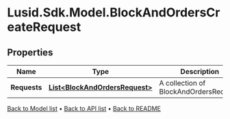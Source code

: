# Lusid.Sdk.Model.BlockAndOrdersCreateRequest

## Properties

Name | Type | Description | Notes
------------ | ------------- | ------------- | -------------
**Requests** | [**List&lt;BlockAndOrdersRequest&gt;**](BlockAndOrdersRequest.md) | A collection of BlockAndOrdersRequest. | 

[Back to Model list](../README.md#documentation-for-models) &#8226; [Back to API list](../README.md#documentation-for-api-endpoints) &#8226; [Back to README](../README.md)

